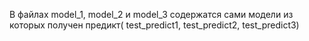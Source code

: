 В файлах model_1, model_2 и model_3 содержатся сами модели из которых получен предикт( test_predict1, test_predict2, test_predict3)

